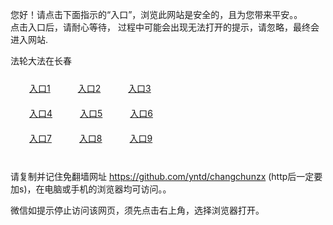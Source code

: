 您好！请点击下面指示的“入口”，浏览此网站是安全的，且为您带来平安。。 <br/>
点击入口后，请耐心等待， 过程中可能会出现无法打开的提示，请忽略，最终会进入网站. </br>

法轮大法在长春<br/>
<div style="padding:10px"><a style="margin:20px" target="_blank" href="https://d2wg9jgtzjxqrr.cloudfront.net/2Qpsp?olygiph" id="ccLink1" rel="nofollow">入口1</a> <a target="_blank" style="margin:20px" href="https://dxbzaxpiovnw1.cloudfront.net/2Qpsp?mdpzsqd" id="ccLink2" rel="nofollow">入口2</a> <a style="margin:20px" target="_blank" href="https://d1a8e33z0xsxlb.cloudfront.net/2Qpsp?sbzqdsza" id="ccLink3" rel="nofollow">入口3</a></div>

<div style="padding:10px" ><a style="margin:20px" target="_blank" href="https://d2wg9jgtzjxqrr.cloudfront.net/2Qpsp?olygiph" id="ccLink4" rel="nofollow">入口4</a> <a style="margin:20px" href="https://dxbzaxpiovnw1.cloudfront.net/2Qpsp?mdpzsqd" target="_blank" id="ccLink5" rel="nofollow">入口5</a> <a style="margin:20px" href="https://d1a8e33z0xsxlb.cloudfront.net/2Qpsp?sbzqdsza" target="_blank" id="ccLink6" rel="nofollow">入口6</a></div>

<div style="padding:10px"><a style="margin:20px" target="_blank" href="https://d2wg9jgtzjxqrr.cloudfront.net/2Qpsp?olygiph" id="ccLink7" rel="nofollow">入口7</a> <a style="margin:20px" href="https://dxbzaxpiovnw1.cloudfront.net/2Qpsp?mdpzsqd" target="_blank" id="ccLink8" rel="nofollow">入口8</a> <a style="margin:20px" target="_blank" href="https://d1a8e33z0xsxlb.cloudfront.net/2Qpsp?sbzqdsza" id="ccLink9" rel="nofollow">入口9</a></div>

<br/>



请复制并记住免翻墙网址 https://github.com/yntd/changchunzx (http后一定要加s)，在电脑或手机的浏览器均可访问。。<br/>

微信如提示停止访问该网页，须先点击右上角，选择浏览器打开。

